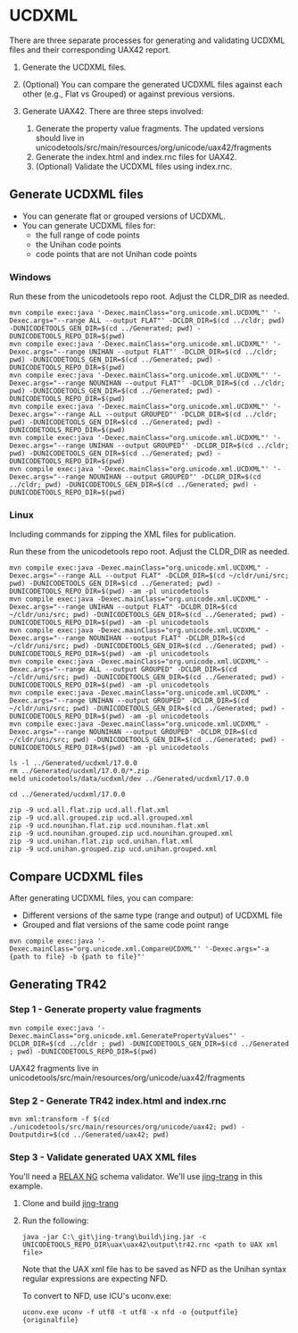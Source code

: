 # UCDXML

There are three separate processes for generating and validating UCDXML files and their corresponding UAX42 report.

1. Generate the UCDXML files.
2. (Optional) You can compare the generated UCDXML files against each other (e.g., Flat vs Grouped) or against 
   previous versions.
3. Generate UAX42. There are three steps involved:

   1. Generate the property value fragments. The updated versions should live in 
      unicodetools/src/main/resources/org/unicode/uax42/fragments
   2. Generate the index.html and index.rnc files for UAX42.
   3. (Optional) Validate the UCDXML files using index.rnc.

## Generate UCDXML files

- You can generate flat or grouped versions of UCDXML.
- You can generate UCDXML files for:
  - the full range of code points
  - the Unihan code points
  - code points that are not Unihan code points

### Windows

Run these from the unicodetools repo root. Adjust the CLDR_DIR as needed.

```
mvn compile exec:java '-Dexec.mainClass="org.unicode.xml.UCDXML"' '-Dexec.args="--range ALL --output FLAT"' -DCLDR_DIR=$(cd ../cldr; pwd) -DUNICODETOOLS_GEN_DIR=$(cd ../Generated; pwd) -DUNICODETOOLS_REPO_DIR=$(pwd)
mvn compile exec:java '-Dexec.mainClass="org.unicode.xml.UCDXML"' '-Dexec.args="--range UNIHAN --output FLAT"' -DCLDR_DIR=$(cd ../cldr; pwd) -DUNICODETOOLS_GEN_DIR=$(cd ../Generated; pwd) -DUNICODETOOLS_REPO_DIR=$(pwd)
mvn compile exec:java '-Dexec.mainClass="org.unicode.xml.UCDXML"' '-Dexec.args="--range NOUNIHAN --output FLAT"' -DCLDR_DIR=$(cd ../cldr; pwd) -DUNICODETOOLS_GEN_DIR=$(cd ../Generated; pwd) -DUNICODETOOLS_REPO_DIR=$(pwd)
mvn compile exec:java '-Dexec.mainClass="org.unicode.xml.UCDXML"' '-Dexec.args="--range ALL --output GROUPED"' -DCLDR_DIR=$(cd ../cldr; pwd) -DUNICODETOOLS_GEN_DIR=$(cd ../Generated; pwd) -DUNICODETOOLS_REPO_DIR=$(pwd)
mvn compile exec:java '-Dexec.mainClass="org.unicode.xml.UCDXML"' '-Dexec.args="--range UNIHAN --output GROUPED"' -DCLDR_DIR=$(cd ../cldr; pwd) -DUNICODETOOLS_GEN_DIR=$(cd ../Generated; pwd) -DUNICODETOOLS_REPO_DIR=$(pwd)
mvn compile exec:java '-Dexec.mainClass="org.unicode.xml.UCDXML"' '-Dexec.args="--range NOUNIHAN --output GROUPED"' -DCLDR_DIR=$(cd ../cldr; pwd) -DUNICODETOOLS_GEN_DIR=$(cd ../Generated; pwd) -DUNICODETOOLS_REPO_DIR=$(pwd)
```

### Linux

Including commands for zipping the XML files for publication.

Run these from the unicodetools repo root. Adjust the CLDR_DIR as needed.

```
mvn compile exec:java -Dexec.mainClass="org.unicode.xml.UCDXML" -Dexec.args="--range ALL --output FLAT" -DCLDR_DIR=$(cd ~/cldr/uni/src; pwd) -DUNICODETOOLS_GEN_DIR=$(cd ../Generated; pwd) -DUNICODETOOLS_REPO_DIR=$(pwd) -am -pl unicodetools
mvn compile exec:java -Dexec.mainClass="org.unicode.xml.UCDXML" -Dexec.args="--range UNIHAN --output FLAT" -DCLDR_DIR=$(cd ~/cldr/uni/src; pwd) -DUNICODETOOLS_GEN_DIR=$(cd ../Generated; pwd) -DUNICODETOOLS_REPO_DIR=$(pwd) -am -pl unicodetools
mvn compile exec:java -Dexec.mainClass="org.unicode.xml.UCDXML" -Dexec.args="--range NOUNIHAN --output FLAT" -DCLDR_DIR=$(cd ~/cldr/uni/src; pwd) -DUNICODETOOLS_GEN_DIR=$(cd ../Generated; pwd) -DUNICODETOOLS_REPO_DIR=$(pwd) -am -pl unicodetools
mvn compile exec:java -Dexec.mainClass="org.unicode.xml.UCDXML" -Dexec.args="--range ALL --output GROUPED" -DCLDR_DIR=$(cd ~/cldr/uni/src; pwd) -DUNICODETOOLS_GEN_DIR=$(cd ../Generated; pwd) -DUNICODETOOLS_REPO_DIR=$(pwd) -am -pl unicodetools
mvn compile exec:java -Dexec.mainClass="org.unicode.xml.UCDXML" -Dexec.args="--range UNIHAN --output GROUPED" -DCLDR_DIR=$(cd ~/cldr/uni/src; pwd) -DUNICODETOOLS_GEN_DIR=$(cd ../Generated; pwd) -DUNICODETOOLS_REPO_DIR=$(pwd) -am -pl unicodetools
mvn compile exec:java -Dexec.mainClass="org.unicode.xml.UCDXML" -Dexec.args="--range NOUNIHAN --output GROUPED" -DCLDR_DIR=$(cd ~/cldr/uni/src; pwd) -DUNICODETOOLS_GEN_DIR=$(cd ../Generated; pwd) -DUNICODETOOLS_REPO_DIR=$(pwd) -am -pl unicodetools

ls -l ../Generated/ucdxml/17.0.0
rm ../Generated/ucdxml/17.0.0/*.zip
meld unicodetools/data/ucdxml/dev ../Generated/ucdxml/17.0.0

cd ../Generated/ucdxml/17.0.0

zip -9 ucd.all.flat.zip ucd.all.flat.xml
zip -9 ucd.all.grouped.zip ucd.all.grouped.xml
zip -9 ucd.nounihan.flat.zip ucd.nounihan.flat.xml
zip -9 ucd.nounihan.grouped.zip ucd.nounihan.grouped.xml
zip -9 ucd.unihan.flat.zip ucd.unihan.flat.xml
zip -9 ucd.unihan.grouped.zip ucd.unihan.grouped.xml
```

## Compare UCDXML files

After generating UCDXML files, you can compare:

- Different versions of the same type (range and output) of UCDXML file
- Grouped and flat versions of the same code point range

```
mvn compile exec:java '-Dexec.mainClass="org.unicode.xml.CompareUCDXML"' '-Dexec.args="-a {path to file} -b {path to file}"'
```

## Generating TR42

### Step 1 - Generate property value fragments

```
mvn compile exec:java '-Dexec.mainClass="org.unicode.xml.GeneratePropertyValues"' -DCLDR_DIR=$(cd ../cldr ; pwd) -DUNICODETOOLS_GEN_DIR=$(cd ../Generated ; pwd) -DUNICODETOOLS_REPO_DIR=$(pwd)
```

UAX42 fragments live in unicodetools/src/main/resources/org/unicode/uax42/fragments

### Step 2 - Generate TR42 index.html and index.rnc 

```
mvn xml:transform -f $(cd ./unicodetools/src/main/resources/org/unicode/uax42; pwd) -Doutputdir=$(cd ../Generated/uax42; pwd)
```

### Step 3 - Validate generated UAX XML files

You'll need a [RELAX NG](https://relaxng.org/) schema validator.
We'll use [jing-trang](https://github.com/relaxng/jing-trang) in this example.

1. Clone and build [jing-trang](https://github.com/relaxng/jing-trang)
2. Run the following:
    ```
   java -jar C:\_git\jing-trang\build\jing.jar -c UNICODETOOLS_REPO_DIR\uax\uax42\output\tr42.rnc <path to UAX xml file>
   ```
   Note that the UAX xml file has to be saved as NFD as the Unihan syntax regular expressions are expecting NFD.
   
   To convert to NFD, use ICU's uconv.exe:
   ```
   uconv.exe uconv -f utf8 -t utf8 -x nfd -o {outputfile} {originalfile}
   ```

